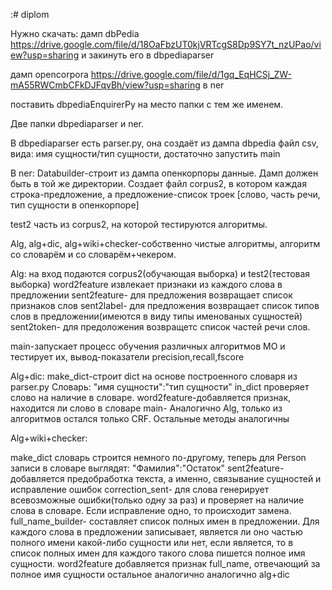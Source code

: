 :# diplom

Нужно скачать: дамп dbPedia https://drive.google.com/file/d/18OaFbzUT0kjVRTcgS8Dp9SY7t_nzUPao/view?usp=sharing и закинуть его в dbpediaparser

дамп opencorpora https://drive.google.com/file/d/1gq_EqHCSj_ZW-mA55RWCmbCFkDJFqvBh/view?usp=sharing в ner

поставить dbpediaEnquirerPy на место папки с тем же именем.

Две папки dbpediaparser и ner.

В dbpediaparser есть parser.py, она создаёт из дампа dbpedia файл csv, вида: имя сущности/тип сущности, достаточно запустить main

В ner:
Databuilder-строит из дампа опенкорпоры данные. Дамп должен быть в той же директории. Создает файл corpus2, в котором каждая строка-предложение, а предложение-список троек [слово, часть речи, тип сущности в опенкорпоре] 

test2 часть из corpus2, на которой тестируются алгоритмы.


Alg, alg+dic, alg+wiki+checker-собственно чистые алгоритмы, алгоритм со словарём и со словарём+чекером.

Alg:
  на вход подаются corpus2(обучающая выборка) и test2(тестовая выборка)
  word2feature извлекает признаки из каждого слова в предложении
  sent2feature- для предложения возвращает список признаков слов
  sent2label- для предложения возвращает список типов слов в предложении(имеются в виду типы именованых сущностей)
  sent2token- для предоложения возвращетс список частей речи слов.

main-запускает процесс обучения различных алгоритмов МО и тестирует их, вывод-показатели precision,recall,fscore

Alg+dic:
  make_dict-строит dict на основе построенного словаря из parser.py Словарь: "имя сущности":"тип сущности"
  in_dict проверяет слово на наличие в словаре.
  word2feature-добавляется признак, находится ли слово в словаре
  main- Аналогично Alg, только из алгоритмов остался только CRF.
  Остальные методы аналогичны

Alg+wiki+checker:

  make_dict словарь строится немного по-другому, теперь для Person записи в словаре выглядят: "Фамилия":"Остаток"
  sent2feature-добавляется предобработка текста, а именно, связывание сущностей и исправление ошибок
  correction_sent- для слова генерирует всевозможные ошибки(только одну за раз) и проверяет на наличие слова в словаре. Если исправление  одно, то происходит замена.
  full_name_builder- составляет список полных имен в предложении. Для каждого слова в предложении записывает, является ли оно частью полного имени какой-либо сущности или нет, если является, то в список полных имен для каждого такого слова пишется полное имя сущности.
  word2feature добавляется признак full_name, отвечающий за полное имя сущности
остальное аналогично аналогично alg+dic




